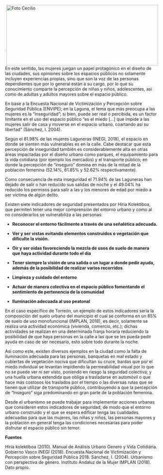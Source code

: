 <p>
   <a title="ir a Otras Publicaciones" href="http://www.trcimplan.gob.mx/autores/ihanelly-hernandez-villa.html"><img class="img-responsive contenido-imagen" src="../imagenes/128/arq-ihanelly-hernandez-villa-top2.png" align="right" alt="Foto Cecilio" width="500" height="200"></a>

</p>

</br></br></br></br></br></br></br></br>

---

En este sentido, las mujeres juegan un papel protagónico en el diseño de las ciudades, sus opiniones sobre los espacios públicos no solamente incluyen experiencias propias, sino que son la voz de las personas dependientes que por lo general están a su cargo, por lo que su conocimiento comparte la percepción de niñas y niños, adolescentes, así como de adultas y adultos mayores sobre el espacio público.

En base a la Encuesta Nacional de Victimización y Percepción sobre Seguridad Pública (ENVIPE); en la Laguna, el tema que más preocupa a las mujeres es la “Inseguridad”; si bien, puede ser real o percibida, es un factor limitante en el uso del espacio público “es el miedo [...] que impide a las mujeres salir de casa y moverse en el espacio urbano, coartando así su libertad” (Sánchez, I. 2004).

Según el 81.98% de las mujeres Laguneras (INEGI, 2018), el espacio en donde se sienten más vulnerables es en la calle. Cabe destacar que esta percepción de inseguridad también es considerablemente alta en otras áreas impactadas por el diseño urbano como parques, el equipamiento para la vida cotidiana (por ejemplo los mercados) y el transporte público; en donde la percepción de “inseguro” domina en más de la mitad de la población femenina (52.14%, 61.85% y 52.62% respectivamente).

Como consecuencia de esta inseguridad el 71.94% de las Laguneras han dejado de salir o han reducido sus salidas de noche y el 49.04% ha reducido los permisos para salir a las y los menores de edad por miedo a ser víctima de algún delito.

Existen siete indicadores de seguridad presentados por Hiria Kolektiboa, que permiten tener una mejor comprensión del entorno urbano y como al no considerarlos se vulnerabiliza a las personas:

- **Reconocer el entorno fácilmente a través de una señalética adecuada.**

- **Ver y ser vistas evitando elementos construidos o vegetación que dificulte la visión.**

- **Oír y ser oídas favoreciendo la mezcla de usos de suelo de manera que haya actividad durante todo el día**

- **Tener siempre la visión de una salida o un lugar a donde pedir ayuda, además de la posibilidad de realizar varios recorridos**

- **Limpieza y cuidado del entorno**

- **Actuar de manera colectiva en el espacio público fomentando el sentimiento de pertenencia de la comunidad**

- **Iluminación adecuada al uso peatonal**

En el caso específico de Torreón, un ejemplo de estos indicadores sería la composición del suelo urbano del municipio el cual se conforma en un 85% de suelo de uso monofuncional (IMPLAN, 2018), es decir, solamente se realiza una actividad económica (vivienda, comercio, etc.); dichas actividades se realizan en una determinada franja horaria reduciendo la posibilidad de que haya personas en la calle a las que se les pueda pedir ayuda en caso de ser necesario, esto sobre todo durante la noche.

Así como este, existen diversos ejemplos en la ciudad como la falta de iluminación adecuada para las personas, banquetas en mal estado y cubiertas de vegetación nociva que dificultan su cruce, bardas que por el miedo individual se levantan impidiendo la permeabilidad visual por lo que no se puede ver ni ser visto, poniendo en riesgo la seguridad colectiva; y una huella urbana extendida que obliga a trasladarse en automóvil o que hace más costosos los traslados por el tiempo o las diversas rutas que se tienen que utilizar de transporte público, contribuyendo a que la percepción de “Inseguro” siga predominando en gran parte de la población femenina.

Desde el urbanismo se puede trabajar para implementar acciones urbanas que consideren estos indicadores de seguridad, de modo que el entorno urbano construido y el que se espera edificar tenga las cualidades adecuadas para que las mujeres, las niñas y niños, las personas mayores y la población en general tenga las condiciones necesarias para poder disfrutar el espacio público sin temor.

**Fuentes**

Hiria kolektiboa (2010). Manual de Análisis Urbano Genero y Vida Cotidiana. Gobierno Vasco
INEGI (2018). Encuesta Nacional de Victimización y Percepción sobre Seguridad Pública 2018.
Sánchez, I. (2004). Urbanismo con perspectiva de género. Instituto Andaluz de la Mujer
IMPLAN (2018). Dato propio.
